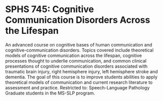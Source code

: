 # SPHS 745: Cognitive Communication Disorders Across the Lifespan

An advanced course on cognitive bases of human communication and cognitive-communication disorders. Topics covered include theoretical models of cognitive communication across the lifespan, cognitive processes thought to underlie communication, and common clinical presentations of cognitive communication disorders associated with traumatic brain injury, right hemisphere injury, left hemisphere stroke and dementia. The goal of this course is to improve students abilities to apply theoretical models of communication and current research literature to assessment and practice. Restricted to: Speech-Language Pathology Graduate students in the MS-SLP program.